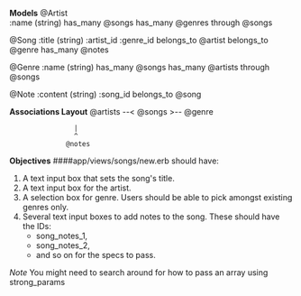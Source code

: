 **Models**
@Artist      
:name (string)
has_many @songs
has_many @genres through @songs

@Song
:title (string)
:artist_id
:genre_id
belongs_to @artist
belongs_to @genre
has_many @notes

@Genre
:name (string)
has_many @songs
has_many @artists through @songs

@Note
:content (string)
:song_id
belongs_to @song

**Associations Layout**
@artists   --<    @songs    >--    @genre

                    |
                    ^
                  @notes

**Objectives**
####app/views/songs/new.erb should have:
1. A text input box that sets the song's title.
2. A text input box for the artist.
3. A selection box for genre.
   Users should be able to pick amongst existing genres only.
4. Several text input boxes to add notes to the song.
   These should have the IDs:
   * song_notes_1,
   * song_notes_2,
   * and so on
   for the specs to pass.

*Note*
You might need to search around for
how to pass an array using strong_params
